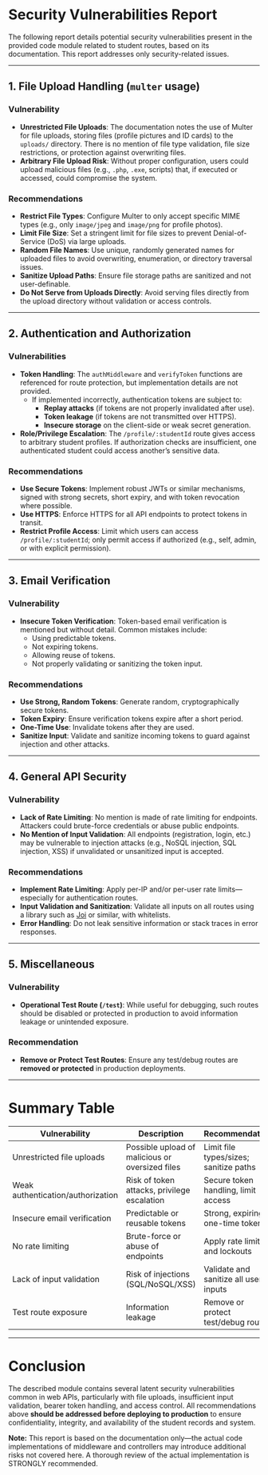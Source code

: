 # Security Vulnerabilities Report

The following report details potential security vulnerabilities present in the provided code module related to student routes, based on its documentation. This report addresses only security-related issues.

---

## 1. **File Upload Handling (`multer` usage)**

### Vulnerability

- **Unrestricted File Uploads**: The documentation notes the use of Multer for file uploads, storing files (profile pictures and ID cards) to the `uploads/` directory. There is no mention of file type validation, file size restrictions, or protection against overwriting files.
- **Arbitrary File Upload Risk**: Without proper configuration, users could upload malicious files (e.g., `.php`, `.exe`, scripts) that, if executed or accessed, could compromise the system.

### Recommendations

- **Restrict File Types**: Configure Multer to only accept specific MIME types (e.g., only `image/jpeg` and `image/png` for profile photos).
- **Limit File Size**: Set a stringent limit for file sizes to prevent Denial-of-Service (DoS) via large uploads.
- **Random File Names**: Use unique, randomly generated names for uploaded files to avoid overwriting, enumeration, or directory traversal issues.
- **Sanitize Upload Paths**: Ensure file storage paths are sanitized and not user-definable.
- **Do Not Serve from Uploads Directly**: Avoid serving files directly from the upload directory without validation or access controls.

---

## 2. **Authentication and Authorization**

### Vulnerabilities

- **Token Handling**: The `authMiddleware` and `verifyToken` functions are referenced for route protection, but implementation details are not provided.
  - If implemented incorrectly, authentication tokens are subject to:
    - **Replay attacks** (if tokens are not properly invalidated after use).
    - **Token leakage** (if tokens are not transmitted over HTTPS).
    - **Insecure storage** on the client-side or weak secret generation.
- **Role/Privilege Escalation**: The `/profile/:studentId` route gives access to arbitrary student profiles. If authorization checks are insufficient, one authenticated student could access another’s sensitive data.

### Recommendations

- **Use Secure Tokens**: Implement robust JWTs or similar mechanisms, signed with strong secrets, short expiry, and with token revocation where possible.
- **Use HTTPS**: Enforce HTTPS for all API endpoints to protect tokens in transit.
- **Restrict Profile Access**: Limit which users can access `/profile/:studentId`; only permit access if authorized (e.g., self, admin, or with explicit permission).

---

## 3. **Email Verification**

### Vulnerability

- **Insecure Token Verification**: Token-based email verification is mentioned but without detail. Common mistakes include:
  - Using predictable tokens.
  - Not expiring tokens.
  - Allowing reuse of tokens.
  - Not properly validating or sanitizing the token input.

### Recommendations

- **Use Strong, Random Tokens**: Generate random, cryptographically secure tokens.
- **Token Expiry**: Ensure verification tokens expire after a short period.
- **One-Time Use**: Invalidate tokens after they are used.
- **Sanitize Input**: Validate and sanitize incoming tokens to guard against injection and other attacks.

---

## 4. **General API Security**

### Vulnerability

- **Lack of Rate Limiting**: No mention is made of rate limiting for endpoints. Attackers could brute-force credentials or abuse public endpoints.
- **No Mention of Input Validation**: All endpoints (registration, login, etc.) may be vulnerable to injection attacks (e.g., NoSQL injection, SQL injection, XSS) if unvalidated or unsanitized input is accepted.

### Recommendations

- **Implement Rate Limiting**: Apply per-IP and/or per-user rate limits—especially for authentication routes.
- **Input Validation and Sanitization**: Validate all inputs on all routes using a library such as [Joi](https://joi.dev/) or similar, with whitelists.
- **Error Handling**: Do not leak sensitive information or stack traces in error responses.

---

## 5. **Miscellaneous**

### Vulnerability

- **Operational Test Route (`/test`)**: While useful for debugging, such routes should be disabled or protected in production to avoid information leakage or unintended exposure.

### Recommendation

- **Remove or Protect Test Routes**: Ensure any test/debug routes are **removed or protected** in production deployments.

---

# **Summary Table**

| Vulnerability                  | Description                                              | Recommendation                          |
|-------------------------------|----------------------------------------------------------|-----------------------------------------|
| Unrestricted file uploads      | Possible upload of malicious or oversized files         | Limit file types/sizes; sanitize paths  |
| Weak authentication/authorization | Risk of token attacks, privilege escalation              | Secure token handling, limit access     |
| Insecure email verification    | Predictable or reusable tokens                          | Strong, expiring, one-time tokens       |
| No rate limiting               | Brute-force or abuse of endpoints                       | Apply rate limiting and lockouts        |
| Lack of input validation       | Risk of injections (SQL/NoSQL/XSS)                      | Validate and sanitize all user inputs   |
| Test route exposure            | Information leakage                                     | Remove or protect test/debug routes     |

---

# **Conclusion**

The described module contains several latent security vulnerabilities common in web APIs, particularly with file uploads, insufficient input validation, bearer token handling, and access control. All recommendations above **should be addressed before deploying to production** to ensure confidentiality, integrity, and availability of the student records and system.

**Note:** This report is based on the documentation only—the actual code implementations of middleware and controllers may introduce additional risks not covered here. A thorough review of the actual implementation is STRONGLY recommended.